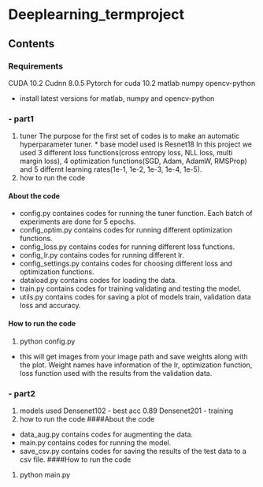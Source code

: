 # Deeplearning_termproject

## Contents
### Requirements
CUDA 10.2
Cudnn 8.0.5
Pytorch for cuda 10.2
matlab
numpy
opencv-python
* install latest versions for matlab, numpy and opencv-python
### - part1
1. tuner
 The purpose for the first set of codes is to make an automatic hyperparameter tuner. * base model used is Resnet18
 In this project we used 3 different loss functions(cross entropy loss, NLL loss, multi margin loss), 4 optimization functions(SGD, Adam, AdamW, RMSProp) and 5 differnt learning rates(1e-1, 1e-2, 1e-3, 1e-4, 1e-5).
2. how to run the code
#### About the code
 - config.py containes codes for running the tuner function. Each batch of experiments are done for 5 epochs.
 - config_optim.py contains codes for running different optimization functions.
 - config_loss.py contains codes for running different loss functions.
 - config_lr.py contains codes for running different lr.
 - config_settings.py contains codes for choosing different loss and optimization functions.
 - dataload.py contains codes for loading the data.
 - train.py contains codes for training validating and testing the model.
 - utils.py contains codes for saving a plot of models train, validation data loss and accuracy.
 #### How to run the code
 1. python config.py
 * this will get images from your image path and save weights along with the plot. Weight names have information of the lr, optimization function, loss function used with the results from the validation data.
### - part2
1. models used
Densenet102 - best acc 0.89
Densenet201 - training
2. how to run the code
####About the code
- data_aug.py contains codes for augmenting the data.
- main.py contains codes for running the model.
- save_csv.py contains codes for saving the results of the test data to a csv file.
####How to run the code
1. python main.py
